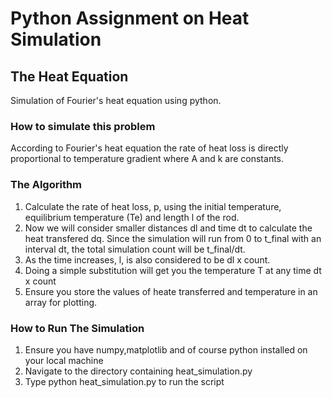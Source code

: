 # Python Assignment on Heat Simulation

## The Heat Equation

Simulation of Fourier's heat equation using python.

### How to simulate this problem
According to Fourier's heat equation the rate of heat loss is directly proportional to temperature gradient where A and k are constants.

### The Algorithm
1. Calculate the rate of heat loss, p, using the initial temperature, equilibrium temperature (Te) and length l of the rod.
2. Now we will consider smaller distances dl and time dt to calculate the heat transfered dq. Since the simulation will run from 0 to t_final with an interval dt, the total simulation count will be t_final/dt.
3. As the time increases, l, is also considered to be dl x count.
4. Doing a simple substitution will get you the temperature T at any time dt x count
5. Ensure you store the values of heate transferred and temperature in an array for plotting.

### How to Run The Simulation
1. Ensure you have numpy,matplotlib and of course python installed on your local machine
2. Navigate to the directory containing heat_simulation.py
3. Type python heat_simulation.py to run the script